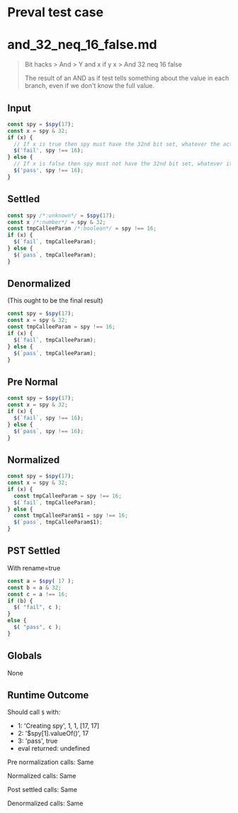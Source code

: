 # Preval test case

# and_32_neq_16_false.md

> Bit hacks > And > Y and x if y x > And 32 neq 16 false
>
> The result of an AND as if test tells something about the value in each branch, even if we don't know the full value.

## Input

`````js filename=intro
const spy = $spy(17);
const x = spy & 32;
if (x) {
  // If x is true then spy must have the 32nd bit set, whatever the actual value is. So it cannot be 16 in total.
  $('fail', spy !== 16);
} else {
  // If x is false then spy must not have the 32nd bit set, whatever it is
  $('pass', spy !== 16);
}
`````

## Settled


`````js filename=intro
const spy /*:unknown*/ = $spy(17);
const x /*:number*/ = spy & 32;
const tmpCalleeParam /*:boolean*/ = spy !== 16;
if (x) {
  $(`fail`, tmpCalleeParam);
} else {
  $(`pass`, tmpCalleeParam);
}
`````

## Denormalized
(This ought to be the final result)

`````js filename=intro
const spy = $spy(17);
const x = spy & 32;
const tmpCalleeParam = spy !== 16;
if (x) {
  $(`fail`, tmpCalleeParam);
} else {
  $(`pass`, tmpCalleeParam);
}
`````

## Pre Normal


`````js filename=intro
const spy = $spy(17);
const x = spy & 32;
if (x) {
  $(`fail`, spy !== 16);
} else {
  $(`pass`, spy !== 16);
}
`````

## Normalized


`````js filename=intro
const spy = $spy(17);
const x = spy & 32;
if (x) {
  const tmpCalleeParam = spy !== 16;
  $(`fail`, tmpCalleeParam);
} else {
  const tmpCalleeParam$1 = spy !== 16;
  $(`pass`, tmpCalleeParam$1);
}
`````

## PST Settled
With rename=true

`````js filename=intro
const a = $spy( 17 );
const b = a & 32;
const c = a !== 16;
if (b) {
  $( "fail", c );
}
else {
  $( "pass", c );
}
`````

## Globals

None

## Runtime Outcome

Should call `$` with:
 - 1: 'Creating spy', 1, 1, [17, 17]
 - 2: '$spy[1].valueOf()', 17
 - 3: 'pass', true
 - eval returned: undefined

Pre normalization calls: Same

Normalized calls: Same

Post settled calls: Same

Denormalized calls: Same
